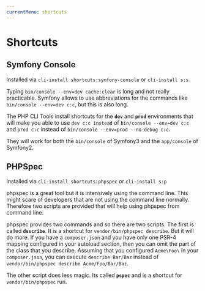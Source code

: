 ```yaml
---
currentMenu: shortcuts
---
```

# Shortcuts

## Symfony Console

Installed via `cli-install shortcuts:symfony-console` or `cli-install s:s`

Typing `bin/console --env=dev cache:clear` is long and not really practicable.
Symfony allows to use abbreviations for the commands like
`bin/console --env=dev c:c`, but this is also long.

The PHP CLI Tools install shortcuts for the **`dev`** and **`prod`** environments that will
make you able to use `dev c:c instead` of `bin/console --env=dev c:c` and
`prod c:c` instead of `bin/console --env=prod --no-debug c:c`.
 
They will work for both the `bin/console` of Symfony3 and the `app/console` of
Symfony2.


## PHPSpec

Installed via `cli-install shortcuts:phpspec` or `cli-install s:p`

phpspec is a great tool but it is intensively using the command line. This
might scare of developers that are not using the command line normally.
Therefore two scripts are provided that will help using phpspec from command
line.
 
phpspec provides two commands and so there are two scripts. The first is called
**`describe`**. It is a shortcut for `vendor/bin/phpspec describe`.
But it will do more. If you have a `composer.json` and you have only one PSR-4
mapping configured in your autoload section, then you can omit the part of the
class that you describe. Assuming that you configured `Acme\Foo\` in your
`composer.json`, you can execute `describe Bar/Baz` instead of
`vendor/bin/phpspec describe Acme/Foo/Bar/Baz`.
 
The other script does less magic. Its called **`pspec`** and is a shortcut for
`vendor/bin/phpspec` run.  